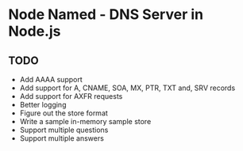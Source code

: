 # Node Named - DNS Server in Node.js

## TODO

 * Add AAAA support
 * Add support for A, CNAME, SOA, MX, PTR, TXT and, SRV records
 * Add support for AXFR requests
 * Better logging
 * Figure out the store format 
 * Write a sample in-memory sample store 
 * Support multiple questions 
 * Support multiple answers 
